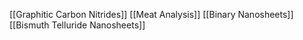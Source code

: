 [[Graphitic Carbon Nitrides]]
[[Meat Analysis]]
[[Binary Nanosheets]]
[[Bismuth Telluride Nanosheets]]
